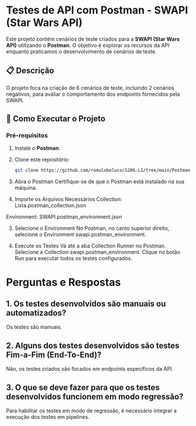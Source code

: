 # Testes de API com Postman - SWAPI (Star Wars API)

Este projeto contém cenários de teste criados para a **SWAPI (Star Wars API)** utilizando o **Postman**. O objetivo é explorar os recursos da API enquanto praticamos o desenvolvimento de cenários de teste.

## 📋 Descrição
O projeto foca na criação de 6 cenários de teste, incluindo 2 cenários negativos, para avaliar o comportamento dos endpoints fornecidos pela SWAPI.

## 🚀 Como Executar o Projeto

### Pré-requisitos
1. Instale o **Postman**.
2. Clone este repositório:
   ```bash
   git clone https://github.com/romulobeluco/S206-L1/tree/main/Postman/Lista

   
1. Abra o Postman
Certifique-se de que o Postman está instalado na sua máquina.

2. Importe os Arquivos Necessários
Collection: Lista.postman_collection.json

Environment: SWAPI.postman_environment.json

3. Selecione o Environment
No Postman, no canto superior direito, selecione o Environment swapi.postman_environment.

4. Execute os Testes
Vá até a aba Collection Runner no Postman.
Selecione a Collection swapi.postman_environment.
Clique no botão Run para executar todos os testes configurados.

 # Perguntas e Respostas
## 1. Os testes desenvolvidos são manuais ou automatizados?
Os testes são manuais.

## 2. Alguns dos testes desenvolvidos são testes Fim-a-Fim (End-To-End)?
Não, os testes criados são focados em endpoints específicos da API.

## 3. O que se deve fazer para que os testes desenvolvidos funcionem em modo regressão?
Para habilitar os testes em modo de regressão, é necessário integrar a execução dos testes em pipelines.

